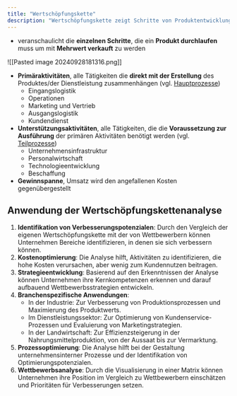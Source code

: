 ```yaml
---
title: "Wertschöpfungskette"
description: "Wertschöpfungskette zeigt Schritte von Produktentwicklung zu Verkauf. Primäraktivitäten Eingangslogistik bis Kundendienst; Unterstützungsaktivitäten Infrastruktur bis Beschaffung."
---
```


- veranschaulicht die **einzelnen Schritte**, die ein **Produkt durchlaufen** muss um mit **Mehrwert verkauft** zu werden

![[Pasted image 20240928181316.png]]
- **Primäraktivitäten**, alle Tätigkeiten die **direkt mit der Erstellung** des Produktes/der Dienstleistung zusammenhängen (vgl. [Hauptprozesse](/open-fidup/lerninhalte/haupt--und-teilprozesse/))
	- Eingangslogistik
	- Operationen
	- Marketing und Vertrieb
	- Ausgangslogistik
	- Kundendienst
- **Unterstützungsaktivitäten**, alle Tätigkeiten, die die **Voraussetzung zur Ausführung** der primären Aktivitäten benötigt werden (vgl. [Teilprozesse](/open-fidup/lerninhalte/haupt--und-teilprozesse/))
	- Unternehmensinfrastruktur
	- Personalwirtschaft
	- Technologieentwicklung
	- Beschaffung
- **Gewinnspanne**, Umsatz wird den angefallenen Kosten gegenübergestellt

## Anwendung der Wertschöpfungskettenanalyse

1. **Identifikation von Verbesserungspotenzialen**: Durch den Vergleich der eigenen Wertschöpfungskette mit der von Wettbewerbern können Unternehmen Bereiche identifizieren, in denen sie sich verbessern können.
2. **Kostenoptimierung**: Die Analyse hilft, Aktivitäten zu identifizieren, die hohe Kosten verursachen, aber wenig zum Kundennutzen beitragen.
3. **Strategieentwicklung**: Basierend auf den Erkenntnissen der Analyse können Unternehmen ihre Kernkompetenzen erkennen und darauf aufbauend Wettbewerbsstrategien entwickeln.
4. **Branchenspezifische Anwendungen**:
	- In der Industrie: Zur Verbesserung von Produktionsprozessen und Maximierung des Produktwerts.
	- Im Dienstleistungssektor: Zur Optimierung von Kundenservice-Prozessen und Evaluierung von Marketingstrategien.
	- In der Landwirtschaft: Zur Effizienzsteigerung in der Nahrungsmittelproduktion, von der Aussaat bis zur Vermarktung.
5. **Prozessoptimierung**: Die Analyse hilft bei der Gestaltung unternehmensinterner Prozesse und der Identifikation von Optimierungspotenzialen.
6. **Wettbewerbsanalyse**: Durch die Visualisierung in einer Matrix können Unternehmen ihre Position im Vergleich zu Wettbewerbern einschätzen und Prioritäten für Verbesserungen setzen.

